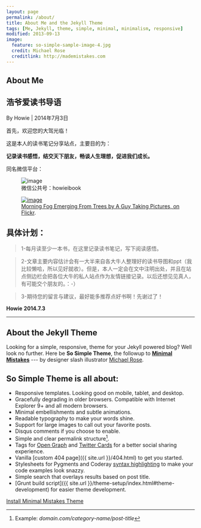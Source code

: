 ```yaml
---
layout: page
permalink: /about/
title: About Me and the Jekyll Theme
tags: [Me, Jekyll, theme, simple, minimal, minimalism, responsive]
modified: 2013-09-13
image:
  feature: so-simple-sample-image-4.jpg
  credit: Michael Rose
  creditlink: http://mademistakes.com
---
```


About Me
---
浩爷爱读书导语
-----
By Howie | 2014年7月3日 

首先，欢迎您的大驾光临！

这是本人的读书笔记分享站点，主要目的为：

**记录读书感悟，结交天下朋友，畅谈人生理想，促进我们成长。**

同名微信平台：

<figure>
    <img src="/howieibook/images/HowieiBook2D.jpg" alt="image">
   <figcaption>微信公共号：howieibook</figcaption>
</figure>
 

<figure>
    <a href="http://farm9.staticflickr.com/8426/7758832526_cc8f681e48_b.jpg"><img src="http://farm9.staticflickr.com/8426/7758832526_cc8f681e48_c.jpg" alt="image"></a>
    <figcaption><a href="http://www.flickr.com/photos/80901381@N04/7758832526/" title="Morning Fog Emerging From Trees by A Guy Taking Pictures, on Flickr">Morning Fog Emerging From Trees by A Guy Taking Pictures, on Flickr</a>.</figcaption>
</figure>

具体计划：
-----
>1-每月读至少一本书，在这里记录读书笔记，写下阅读感悟。

>2-文章主要内容估计会有一大半来自各大牛人整理好的读书导图和ppt（我比较懒哈，所以见好就收）。但是，本人一定会在文中注明出处，并且在站点侧边栏会把各位大牛的私人站点作为友情链接记录。以后还想见见真人，有可能交个朋友的。：-）

>3-期待您的留言与建议，最好能多推荐点好书啊！先谢过了！

**Howie**
**2014.7.3**

-----------------------------------------

About the Jekyll Theme
---

Looking for a simple, responsive, theme for your Jekyll powered blog? Well look no further. Here be **So Simple Theme**, the followup to [**Minimal Mistakes**](http://mmistakes.github.io/minimal-mistakes) --- by designer slash illustrator [Michael Rose](http://mademistakes.com).

## So Simple Theme is all about:

* Responsive templates. Looking good on mobile, tablet, and desktop.
* Gracefully degrading in older browsers. Compatible with Internet Explorer 9+ and all modern browsers.
* Minimal embellishments and subtle animations. 
* Readable typography to make your words shine.
* Support for large images to call out your favorite posts.
* Disqus comments if you choose to enable.
* Simple and clear permalink structure[^1].
* Tags for [Open Graph](https://developers.facebook.com/docs/opengraph/) and [Twitter Cards](https://dev.twitter.com/docs/cards) for a better social sharing experience.
* Vanilla [custom 404 page]({{ site.url }}/404.html) to get you started.
* Stylesheets for Pygments and Coderay [syntax highlighting](http://mmistakes.github.io/so-simple-theme/articles/code-highlighting-post/) to make your code examples look snazzy.
* Simple search that overlays results based on post title.
* [Grunt build script]({{ site.url }}/theme-setup/index.html#theme-development) for easier theme development.

<a markdown="0" href="{{ site.url }}/theme-setup" class="btn">Install Minimal Mistakes Theme</a>

[^1]: Example: *domain.com/category-name/post-title*